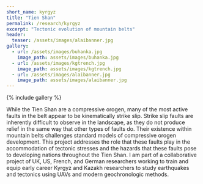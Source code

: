```yaml
---
short_name: kyrgyz
title: "Tien Shan" 
permalink: /research/kyrgyz
excerpt: "Tectonic evolution of mountain belts"
header:
  teaser: /assets/images/alaibanner.jpg
gallery:
  - url: /assets/images/buhanka.jpg
    image_path: assets/images/buhanka.jpg 
  - url: /assets/images/kgtrench.jpg
    image_path: assets/images/kgtrench.jpg
  - url: /assets/images/alaibanner.jpg
    image_path: assets/images/alaibanner.jpg
---
```


{% include gallery %}

While the Tien Shan are a compressive orogen, many of the most active faults in the belt appear to be kinematically strike slip. Strike slip faults are inherently difficult to observe in the landscape, as they do not produce relief in the same way that other types of faults do. Their existence within mountain belts challenges standard models of compressive orogen development. This project addresses the role that these faults play in the accommodation of tectonic stresses and the hazards that these faults pose to developing nations throughout the Tien Shan.  I am part of a collaborative project of UK, US, French, and German researchers working to train and equip early career Kyrgyz and Kazakh researchers to study earthquakes and tectonics using UAVs and modern geochronologic methods.


